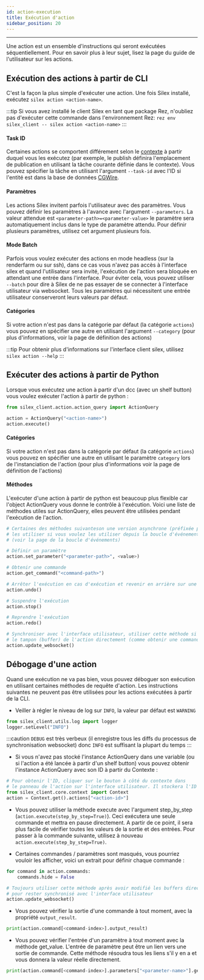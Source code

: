 ```yaml
---
id: action-execution
title: Exécution d'action
sidebar_position: 20
---
```

---

Une action est un ensemble d'instructions qui seront exécutées séquentiellement. Pour en savoir plus à leur sujet, lisez la page du guide de l'utilisateur sur les actions.

## Exécution des actions à partir de CLI

C'est la façon la plus simple d'exécuter une action. Une fois Silex installé, exécutez `silex action <action-name>`.

:::tip
Si vous avez installé le client Silex en tant que package Rez, n'oubliez pas d'exécuter cette commande dans l'environnement Rez: `rez env silex_client -- silex action <action-name>`
:::

#### Task ID

Certaines actions se comportent différement selon le [contexte](./context.md) à partir duquel vous les exécutez (par exemple, le publish définira l'emplacement de publication en utilisant la tâche courante définie dans le contexte).
Vous pouvez spécifier la tâche en utilisant l'argument `--task-id` avec l'ID si l'entité est dans la base de données [CGWire](https://www.cg-wire.com/).

#### Paramètres

Les actions Silex invitent parfois l'utilisateur avec des paramètres. Vous pouvez définir les paramètres à l'avance avec l'argument `--parameters`. La valeur attendue est `<parameter-path>=<parameter-value>` le paramètre sera automatiquement inclus dans le type de paramètre attendu. Pour définir plusieurs paramètres, utilisez cet argument plusieurs fois.

#### Mode Batch 

Parfois vous voulez exécuter des actions en mode headless (sur la renderfarm ou sur ssh), dans ce cas vous n'avez pas accès à l'interface silex et quand l'utilisateur sera invité, l'exécution de l'action sera bloquée en attendant une entrée dans l'interface. Pour éviter cela, vous pouvez utiliser `--batch` pour dire à Silex de ne pas essayer de se connecter à l'interface utilisateur via websocket. Tous les paramètres qui nécessitent une entrée utilisateur conserveront leurs valeurs par défaut.

#### Catégories

Si votre action n'est pas dans la catégorie par défaut (la catégorie `actions`) vous pouvez en spécifier une autre en utilisant l'argument `--category` (pour plus d'informations, voir la page de définition des actions)

:::tip
Pour obtenir plus d'informations sur l'interface client silex, utilisez `silex action --help`
:::

## Exécuter des actions à partir de Python

Lorsque vous exécutez une action à partir d'un dcc (avec un shelf button) vous voulez exécuter l'action à partir de python :

```python
from silex_client.action.action_query import ActionQuery

action = ActionQuery("<action-name>")
action.execute()
```

#### Catégories

Si votre action n'est pas dans la catégorie par défaut (la catégorie `actions`) vous pouvez en spécifier une autre en utilisant le paramètre `category` lors de l'instanciation de l'action (pour plus d'informations voir la page de définition de l'actions)

#### Méthodes

L'exécuter d'une action à partir de python est beaucoup plus flexible car l'object ActionQuery vous donne le contrôle à l'exécution.
Voici une liste de méthodes utiles sur ActionQuery, elles peuvent être utilisées pendant l'exécution de l'action.

```python
# Certaines des méthodes suivanteson une version asynchrone (préfixée par 'async_')
# les utiliser si vous voulez les utiliser depuis la boucle d'événements silex.
# (voir la page de la boucle d'événements)

# Définir un paramètre
action.set_parameter("<parameter-path>", <value>)

# Obtenir une commande
action.get_command("<command-path>")

# Arrêter l'exécution en cas d'exécution et revenir en arrière sur une commande
action.undo()

# Suspendre l'exécution
action.stop()

# Reprendre l'exécution
action.redo()

# Synchroniser avec l'interface utilisateur, utiliser cette méthode si vous avez modifié
# le tampon (buffer) de l'action directement (comme obtenir une commande et modifier ses données)
action.update_websocket()
```

## Débogage d'une action

Quand une exécution ne va pas bien, vous pouvez déboguer son exécution en utilisant certaines méthodes de requête d'action. Les instructions suivantes ne peuvent pas être utilisées pour les actions exécutées à partir de la CLI.

- Veiller à régler le niveau de log sur `INFO`, la valeur par défaut est `WARNING`

```python
from silex_client.utils.log import logger
logger.setLevel("INFO")
```

:::caution
`DEBUG` est très verbeux (il enregistre tous les diffs du processus de synchronisation websocket) donc `INFO` est suffisant la plupart du temps
:::

- Si vous n'avez pas stocké l'instance ActionQuery dans une variable (ou si l'action a été lancée à partir d'un shelf button) vous pouvez obtenir l'instance ActionQuery avec son ID à partir du Contexte :

```python
# Pour obtenir l'ID, cliquer sur le bouton à côté du contexte dans
# le panneau de l'action sur l'interface utilisateur. Il stockera l'ID dans votre presse-papiers.
from silex_client.core.context import Context
action = Context.get().actions["<action-id>"]
```

- Vous pouvez utiliser la méthode execute avec l'argument step_by_step (`action.execute(step_by_step=True)`). Ceci exécutera une seule commande et mettra en pause directement. A partir de ce point, il sera plus facile de vérifier toutes les valeurs de la sortie et des entrées. Pour passer à la commande suivante, utilisez à nouveau `action.execute(step_by_step=True)`.

- Certaines commandes / paramètres sont masqués, vous pourriez vouloir les afficher, voici un extrait pour définir chaque commande :

```python
for command in action.commands:
    commands.hide = False

# Toujours utiliser cette méthode après avoir modifié les buffers directement
# pour rester synchronisé avec l'interface utilisateur
action.update_websocket()
```

- Vous pouvez vérifier la sortie d'une commande à tout moment, avec la propriété `output_result`.

```python
print(action.command[<command-index>].output_result)
```

- Vous pouvez vérifier l'entrée d'un paramètre à tout moment avec la méthode get_value. L'entrée de paramètre peut être un lien vers une sortie de commande. Cette méthode résoudra tous les liens s'il y en a et vous donnera la valeur réelle directement.

```python
print(action.command[<command-index>].parameters["<parameter-name>"].get_value(action))
```
